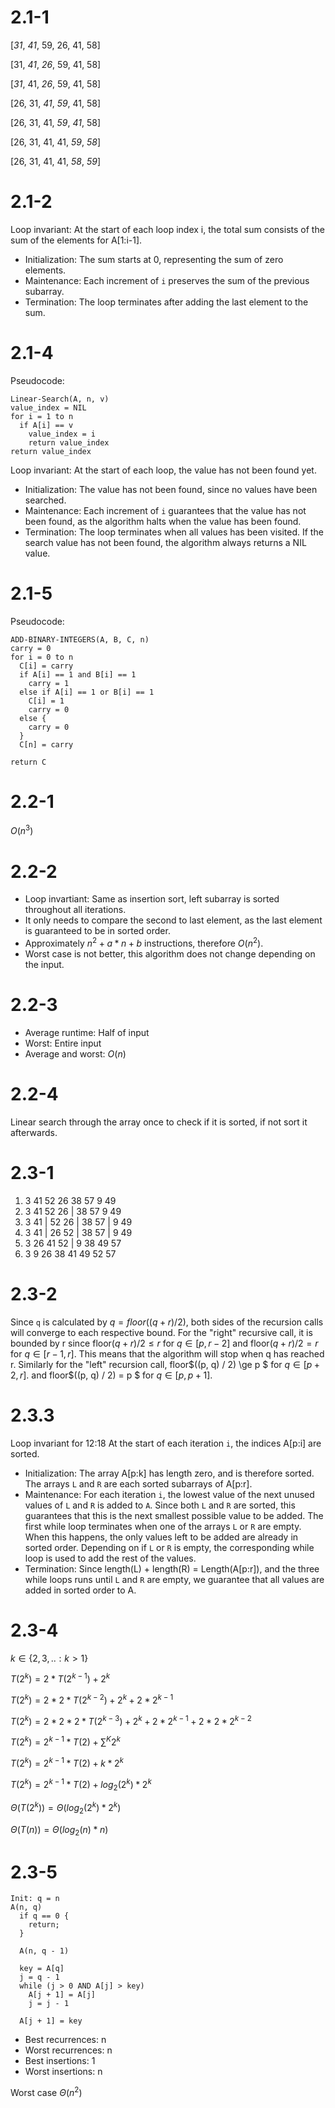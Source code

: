 # 2.1-1

[*31*, _41_, 59, 26, 41, 58]

[31, *41*, _26_, 59, 41, 58]

[*31*, 41, _26_, 59, 41, 58]

[26, 31, *41*, _59_, 41, 58]

[26, 31, 41, *59*, _41_, 58]

[26, 31, 41, 41, *59*, _58_]

[26, 31, 41, 41, _58_, *59*]

# 2.1-2

Loop invariant: At the start of each loop index i, the total sum consists of the sum of the elements for A[1:i-1].

- Initialization: The sum starts at 0, representing the sum of zero elements.
- Maintenance: Each increment of `i` preserves the sum of the previous subarray.
- Termination: The loop terminates after adding the last element to the sum.

# 2.1-4

Pseudocode:

```
Linear-Search(A, n, v)
value_index = NIL
for i = 1 to n
  if A[i] == v
    value_index = i
    return value_index
return value_index

```

Loop invariant: At the start of each loop, the value has not been found yet.

- Initialization: The value has not been found, since no values have been searched.
- Maintenance: Each increment of `i` guarantees that the value has not been found, as the algorithm halts when the value has been found.
- Termination: The loop terminates when all values has been visited. If the search value has not been found, the algorithm always returns a NIL value.

# 2.1-5

Pseudocode:

```
ADD-BINARY-INTEGERS(A, B, C, n)
carry = 0
for i = 0 to n
  C[i] = carry
  if A[i] == 1 and B[i] == 1
    carry = 1
  else if A[i] == 1 or B[i] == 1
    C[i] = 1
    carry = 0
  else {
    carry = 0
  }
  C[n] = carry

return C
```

# 2.2-1

$O(n^3)$

# 2.2-2

- Loop invartiant: Same as insertion sort, left subarray is sorted throughout all iterations.
- It only needs to compare the second to last element, as the last element is guaranteed to be in sorted order.
- Approximately $n^2 + a*n + b$ instructions, therefore $O(n^2)$.
- Worst case is not better, this algorithm does not change depending on the input.

# 2.2-3

- Average runtime: Half of input
- Worst: Entire input
- Average and worst: $O(n)$

# 2.2-4

Linear search through the array once to check if it is sorted, if not sort it afterwards.

# 2.3-1

1. 3 41 52 26 38 57 9 49
2. 3 41 52 26 | 38 57 9 49
3. 3 41 | 52 26 | 38 57 | 9 49
4. 3 41 | 26 52 | 38 57 | 9 49
5. 3 26 41 52 | 9 38 49 57
6. 3 9 26 38 41 49 52 57

# 2.3-2

Since `q` is calculated by $q = floor((q + r) / 2)$, both sides of the recursion calls will converge to each respective bound. For the "right" recursive call, it is bounded by r since floor$(q+r)/2 \le r$ for $q \in [p, r - 2]$ and floor$(q + r) / 2 = r$ for $q \in [r - 1, r]$. This means that the algorithm will stop when q has reached r. Similarly for the "left" recursion call, floor$((p, q) / 2) \ge p $ for $q \in [p + 2, r]$. and floor$((p, q) / 2) = p $ for $q \in [p, p + 1]$.

# 2.3.3

Loop invariant for 12:18
At the start of each iteration `i`, the indices A[p:i] are sorted.

- Initialization: The array A[p:k] has length zero, and is therefore sorted. The arrays `L` and `R` are each sorted subarrays of A[p:r].
- Maintenance: For each iteration `i`, the lowest value of the next unused values of `L` and `R` is added to `A`. Since both `L` and `R` are sorted, this guarantees that this is the next smallest possible value to be added. The first while loop terminates when one of the arrays `L` or `R` are empty. When this happens, the only values left to be added are already in sorted order. Depending on if `L` or `R` is empty, the corresponding while loop is used to add the rest of the values.
- Termination: Since length(L) + length(R) = Length(A[p:r]), and the three while loops runs until `L` and `R` are empty, we guarantee that all values are added in sorted order to A.

# 2.3-4

$k \in \{2,3,.. : k>1\}$

$T(2^k) = 2 * T(2^{k-1}) + 2^k$

$T(2^k) = 2 * 2 * T(2^{k-2}) + 2^k + 2 * 2^{k - 1}$

$T(2^k) = 2 * 2 * 2 * T(2^{k-3}) + 2^k + 2 * 2^{k - 1} + 2 * 2 * 2^{k - 2}$

$T(2^k) = 2^{k - 1} * T(2) + \sum^K 2^k$

$T(2^k) = 2^{k - 1} * T(2) + k * 2^k$

$T(2^k) = 2^{k - 1} * T(2) + log_2(2^k) * 2^k$

$\Theta(T(2^k)) = \Theta(log_2(2^k) * 2^k)$

$\Theta(T(n)) = \Theta(log_2(n) * n)$

# 2.3-5

```
Init: q = n
A(n, q)
  if q == 0 {
    return;
  }

  A(n, q - 1)

  key = A[q]
  j = q - 1
  while (j > 0 AND A[j] > key)
    A[j + 1] = A[j]
    j = j - 1

  A[j + 1] = key
```

- Best recurrences: n
- Worst recurrences: n
- Best insertions: 1
- Worst insertions: n

Worst case $\Theta(n^2)$
